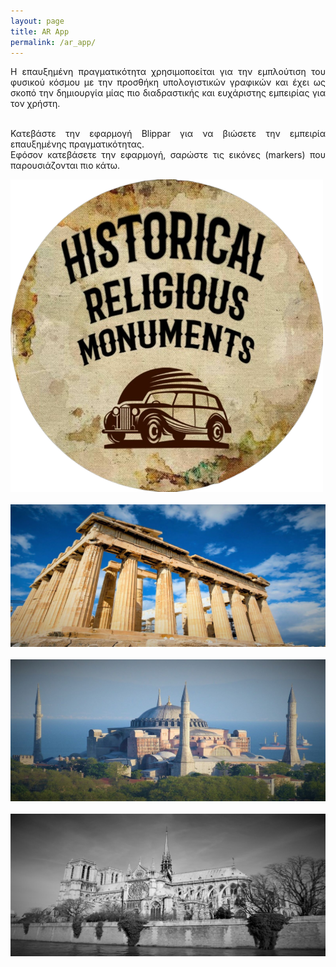 ```yaml
---
layout: page
title: AR App
permalink: /ar_app/
---
```

<div style= 'text-align: justify;'>
Η επαυξημένη πραγματικότητα χρησιμοποείται για την εμπλούτιση του φυσικού κόσμου με την προσθήκη υπολογιστικών γραφικών και έχει ως σκοπό την δημιουργία μίας πιο διαδραστικής και ευχάριστης εμπειρίας για τον χρήστη.<br><br>

Κατεβάστε την εφαρμογή Blippar για να βιώσετε την εμπειρία επαυξημένης πραγματικότητας.<br>
Εφόσον κατεβάσετε την εφαρμογή, σαρώστε τις εικόνες (markers) που παρουσιάζονται πιο κάτω.<br>
</div>

![Logo](/assets/images/logo1.png)
<br><br>
![Ακρόπολη](/assets/images/Acropole.jpg) 
<br><br>
![Αγία Σοφία](/assets/images/Agia_Sofia.jpg)
<br><br>
![Παναγία των Παρισίων](/assets/images/Notre_Dame.jpg)
